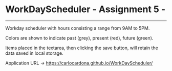 # WorkDayScheduler - Assignment 5 - 

---

Workday scheduler with hours consisting a range from 9AM to 5PM. 

Colors are shown to indicate past (grey), present (red), future (green). 

Items placed in the textarea, then clicking the save button, will retain the data saved in local storage. 

Application URL -> https://carlocardona.github.io/WorkDayScheduler/
